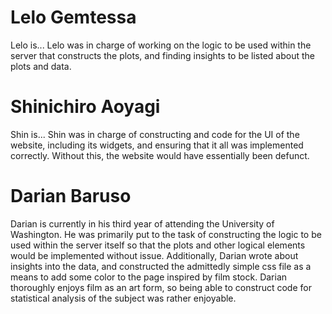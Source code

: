 # Lelo Gemtessa

Lelo is...
Lelo was in charge of working on the logic to be used within the server that constructs
the plots, and finding insights to be listed about the plots and data.


# Shinichiro Aoyagi

Shin is...
Shin was in charge of constructing and code for the UI of the website, including its
widgets, and ensuring that it all was implemented correctly. Without this, the website
would have essentially been defunct.


# Darian Baruso

Darian is currently in his third year of attending the University of Washington.
He was primarily put to the task of constructing the logic to be used within the server
itself so that the plots and other logical elements would be implemented without issue.
Additionally, Darian wrote about insights into the data, and constructed the admittedly
simple css file as a means to add some color to the page inspired by film stock. Darian
thoroughly enjoys film as an art form, so being able to construct code for statistical
analysis of the subject was rather enjoyable. 

